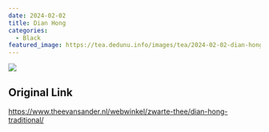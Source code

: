 ```yaml
---
date: 2024-02-02
title: Dian Hong
categories:
  - Black
featured_image: https://tea.dedunu.info/images/tea/2024-02-02-dian-hong-1.jpg
---
```


![](https://tea.dedunu.info/images/tea/2024-02-02-dian-hong-2.jpg)

## Original Link

<https://www.theevansander.nl/webwinkel/zwarte-thee/dian-hong-traditional/>